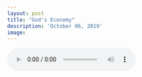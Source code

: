 ```yaml
---
layout: post
title: "God's Economy"
description: 'October 06, 2019'
image:
---
```


<audio controls>
  <source src="http://docs.google.com/uc?export=open&id=1-nnWnLGsDR-zgiGnqSnoZ4PzzKU5nub-" type="audio/mp3">
Your browser does not support the audio element.
</audio>

